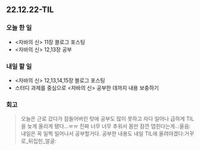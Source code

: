 ## 22.12.22-TIL

### 오늘 한 일
- <자바의 신> 11장 블로그 포스팅
- <자바의 신> 12,13장 공부

### 내일 할 일
- <자바의 신> 12,13,14,15장 블로그 포스팅
- 스터디 과제를 중심으로 <자바의 신> 공부한 데까지 내용 보충하기

### 회고
> 오늘은 근로 갔다가 잠들어버린 탓에 공부도 많이 못하고 자다 일어나 급하게 TIL을 늦게 올리게 됐다…ㅠㅠ 진짜 너무 너무 추워서 몸만 잠깐 뎁힌다는게..:울음: 내일은 꼭 일찍 일어나서 공부할거다. 공부한 내용도 내일 TIL에 올려야겠다:거꾸로_뒤집힌_얼굴:
